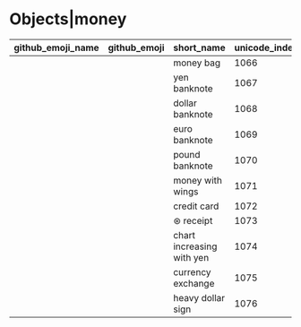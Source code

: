 # Objects|money

|github_emoji_name|github_emoji|short_name|unicode_index|
|---|---|---|---|
|||money bag|1066|
|||yen banknote|1067|
|||dollar banknote|1068|
|||euro banknote|1069|
|||pound banknote|1070|
|||money with wings|1071|
|||credit card|1072|
|||⊛ receipt|1073|
|||chart increasing with yen|1074|
|||currency exchange|1075|
|||heavy dollar sign|1076|
